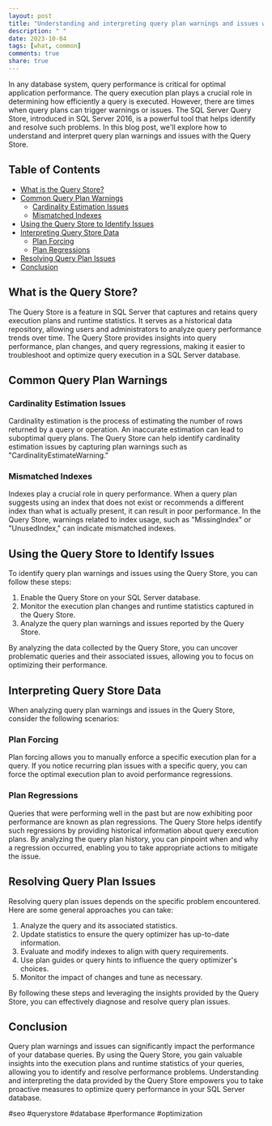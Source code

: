 ```yaml
---
layout: post
title: "Understanding and interpreting query plan warnings and issues with the Query Store"
description: " "
date: 2023-10-04
tags: [what, common]
comments: true
share: true
---
```


In any database system, query performance is critical for optimal application performance. The query execution plan plays a crucial role in determining how efficiently a query is executed. However, there are times when query plans can trigger warnings or issues. The SQL Server Query Store, introduced in SQL Server 2016, is a powerful tool that helps identify and resolve such problems. In this blog post, we'll explore how to understand and interpret query plan warnings and issues with the Query Store.

## Table of Contents

- [What is the Query Store?](#what-is-the-query-store)
- [Common Query Plan Warnings](#common-query-plan-warnings)
    - [Cardinality Estimation Issues](#cardinality-estimation-issues)
    - [Mismatched Indexes](#mismatched-indexes)
- [Using the Query Store to Identify Issues](#using-the-query-store-to-identify-issues)
- [Interpreting Query Store Data](#interpreting-query-store-data)
    - [Plan Forcing](#plan-forcing)
    - [Plan Regressions](#plan-regressions)
- [Resolving Query Plan Issues](#resolving-query-plan-issues)
- [Conclusion](#conclusion)

## What is the Query Store?

The Query Store is a feature in SQL Server that captures and retains query execution plans and runtime statistics. It serves as a historical data repository, allowing users and administrators to analyze query performance trends over time. The Query Store provides insights into query performance, plan changes, and query regressions, making it easier to troubleshoot and optimize query execution in a SQL Server database.

## Common Query Plan Warnings

### Cardinality Estimation Issues

Cardinality estimation is the process of estimating the number of rows returned by a query or operation. An inaccurate estimation can lead to suboptimal query plans. The Query Store can help identify cardinality estimation issues by capturing plan warnings such as "CardinalityEstimateWarning."

### Mismatched Indexes

Indexes play a crucial role in query performance. When a query plan suggests using an index that does not exist or recommends a different index than what is actually present, it can result in poor performance. In the Query Store, warnings related to index usage, such as "MissingIndex" or "UnusedIndex," can indicate mismatched indexes.

## Using the Query Store to Identify Issues

To identify query plan warnings and issues using the Query Store, you can follow these steps:

1. Enable the Query Store on your SQL Server database.
2. Monitor the execution plan changes and runtime statistics captured in the Query Store.
3. Analyze the query plan warnings and issues reported by the Query Store.

By analyzing the data collected by the Query Store, you can uncover problematic queries and their associated issues, allowing you to focus on optimizing their performance.

## Interpreting Query Store Data

When analyzing query plan warnings and issues in the Query Store, consider the following scenarios:

### Plan Forcing

Plan forcing allows you to manually enforce a specific execution plan for a query. If you notice recurring plan issues with a specific query, you can force the optimal execution plan to avoid performance regressions.

### Plan Regressions

Queries that were performing well in the past but are now exhibiting poor performance are known as plan regressions. The Query Store helps identify such regressions by providing historical information about query execution plans. By analyzing the query plan history, you can pinpoint when and why a regression occurred, enabling you to take appropriate actions to mitigate the issue.

## Resolving Query Plan Issues

Resolving query plan issues depends on the specific problem encountered. Here are some general approaches you can take:

1. Analyze the query and its associated statistics.
2. Update statistics to ensure the query optimizer has up-to-date information.
3. Evaluate and modify indexes to align with query requirements.
4. Use plan guides or query hints to influence the query optimizer's choices.
5. Monitor the impact of changes and tune as necessary.

By following these steps and leveraging the insights provided by the Query Store, you can effectively diagnose and resolve query plan issues.

## Conclusion

Query plan warnings and issues can significantly impact the performance of your database queries. By using the Query Store, you gain valuable insights into the execution plans and runtime statistics of your queries, allowing you to identify and resolve performance problems. Understanding and interpreting the data provided by the Query Store empowers you to take proactive measures to optimize query performance in your SQL Server database.

#seo #querystore #database #performance #optimization